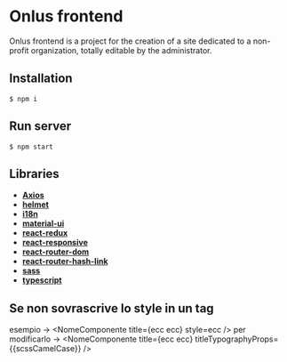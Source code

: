 # Onlus frontend
Onlus frontend is a project for the creation of a site dedicated to a non-profit organization, totally editable by the administrator.

## Installation
```shell
$ npm i
```

## Run server
```shell
$ npm start
```

## Libraries
- **[Axios](https://axios-http.com/docs/intro)**
- **[helmet](https://www.npmjs.com/package/react-helmet)**
- **[i18n](https://www.i18next.com/)**
- **[material-ui](https://mui.com/material-ui/getting-started/overview/)**
- **[react-redux](https://redux.js.org/)**
- **[react-responsive](https://www.npmjs.com/package/react-responsive)**
- **[react-router-dom](https://reactrouter.com/en/main)**
- **[react-router-hash-link](https://www.npmjs.com/package/react-router-hash-link)**
- **[sass](https://sass-lang.com/)**
- **[typescript](https://www.typescriptlang.org/)**

## Se non sovrascrive lo style in un tag
esempio -> <NomeComponente title={ecc ecc} style=ecc />
per modificarlo -> <NomeComponente title={ecc ecc} titleTypographyProps={{scssCamelCase}} />